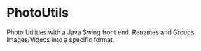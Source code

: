 PhotoUtils
==========

Photo Utilities with a Java Swing front end. Renames and Groups Images/Videos into a specific format.

